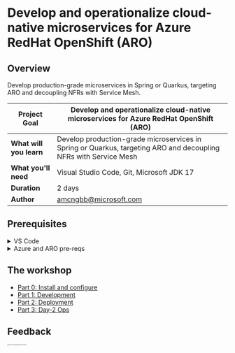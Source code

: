 # Develop and operationalize cloud-native microservices for Azure RedHat OpenShift (ARO)

## Overview

Develop production-grade microservices in Spring or Quarkus, targeting ARO and decoupling NFRs with Service Mesh.

| **Project Goal**        | Develop and operationalize cloud-native microservices for Azure RedHat OpenShift (ARO) |
| ----------------------- | ------------------------------------------------------------ |
| **What will you learn** | Develop production-grade microservices in Spring or Quarkus, targeting ARO and decoupling NFRs with Service Mesh |
| **What you'll need**    | Visual Studio Code, Git, Microsoft JDK 17                    |
| **Duration**            | 2 days                                                       |
| **Author**              | amcngbb@microsoft.com                                        |

## Prerequisites

<details>
  <summary>VS Code</summary>

### TBD:
- Download link
- Extensions
</details>

<details>
  <summary>Azure and ARO pre-reqs</summary>

### TBD:
- CLI
- ARO quota requests
- Pull Secret
</details>


## The workshop

- [Part 0: Install and configure](./0-setup.md)
- [Part 1: Development](./dev.md)
- [Part 2: Deployment](./deploy.md)
- [Part 3: Day-2 Ops](./day2.md)

## Feedback



<img src="../QRCode for Reddog Workshop Feedback.png" alt="QRCode for Reddog Workshop Feedback" style="zoom:15%;" />
